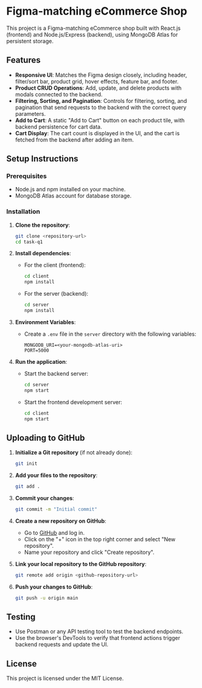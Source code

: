 # Figma-matching eCommerce Shop

This project is a Figma-matching eCommerce shop built with React.js (frontend) and Node.js/Express (backend), using MongoDB Atlas for persistent storage.

## Features

- **Responsive UI**: Matches the Figma design closely, including header, filter/sort bar, product grid, hover effects, feature bar, and footer.
- **Product CRUD Operations**: Add, update, and delete products with modals connected to the backend.
- **Filtering, Sorting, and Pagination**: Controls for filtering, sorting, and pagination that send requests to the backend with the correct query parameters.
- **Add to Cart**: A static "Add to Cart" button on each product tile, with backend persistence for cart data.
- **Cart Display**: The cart count is displayed in the UI, and the cart is fetched from the backend after adding an item.

## Setup Instructions

### Prerequisites

- Node.js and npm installed on your machine.
- MongoDB Atlas account for database storage.

### Installation

1. **Clone the repository**:

   ```bash
   git clone <repository-url>
   cd task-q1
   ```

2. **Install dependencies**:

   - For the client (frontend):
     ```bash
     cd client
     npm install
     ```
   - For the server (backend):
     ```bash
     cd server
     npm install
     ```

3. **Environment Variables**:

   - Create a `.env` file in the `server` directory with the following variables:
     ```
     MONGODB_URI=<your-mongodb-atlas-uri>
     PORT=5000
     ```

4. **Run the application**:
   - Start the backend server:
     ```bash
     cd server
     npm start
     ```
   - Start the frontend development server:
     ```bash
     cd client
     npm start
     ```

## Uploading to GitHub

1. **Initialize a Git repository** (if not already done):

   ```bash
   git init
   ```

2. **Add your files to the repository**:

   ```bash
   git add .
   ```

3. **Commit your changes**:

   ```bash
   git commit -m "Initial commit"
   ```

4. **Create a new repository on GitHub**:

   - Go to [GitHub](https://github.com/) and log in.
   - Click on the "+" icon in the top right corner and select "New repository".
   - Name your repository and click "Create repository".

5. **Link your local repository to the GitHub repository**:

   ```bash
   git remote add origin <github-repository-url>
   ```

6. **Push your changes to GitHub**:
   ```bash
   git push -u origin main
   ```

## Testing

- Use Postman or any API testing tool to test the backend endpoints.
- Use the browser's DevTools to verify that frontend actions trigger backend requests and update the UI.

## License

This project is licensed under the MIT License.

